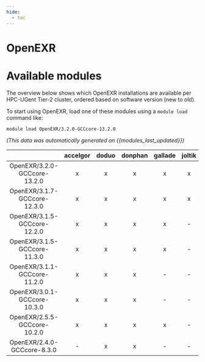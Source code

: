 ```yaml
---
hide:
  - toc
---
```


OpenEXR
=======

# Available modules


The overview below shows which OpenEXR installations are available per HPC-UGent Tier-2 cluster, ordered based on software version (new to old).

To start using OpenEXR, load one of these modules using a `module load` command like:

```shell
module load OpenEXR/3.2.0-GCCcore-13.2.0
```

*(This data was automatically generated on {{modules_last_updated}})*  

| |accelgor|doduo|donphan|gallade|joltik|shinx|skitty|
| :---: | :---: | :---: | :---: | :---: | :---: | :---: | :---: |
|OpenEXR/3.2.0-GCCcore-13.2.0|x|x|x|x|x|x|x|
|OpenEXR/3.1.7-GCCcore-12.3.0|x|x|x|x|x|x|x|
|OpenEXR/3.1.5-GCCcore-12.2.0|x|x|x|x|-|-|-|
|OpenEXR/3.1.5-GCCcore-11.3.0|x|x|x|x|-|x|-|
|OpenEXR/3.1.1-GCCcore-11.2.0|x|x|x|-|-|-|-|
|OpenEXR/3.0.1-GCCcore-10.3.0|x|x|x|-|-|-|-|
|OpenEXR/2.5.5-GCCcore-10.2.0|x|x|x|x|-|-|-|
|OpenEXR/2.4.0-GCCcore-8.3.0|-|x|x|-|-|-|-|
